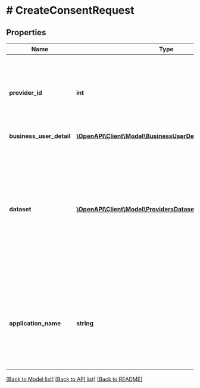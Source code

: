 # # CreateConsentRequest

## Properties

Name | Type | Description | Notes
------------ | ------------- | ------------- | -------------
**provider_id** | **int** | Unique identifier for the provider site.(e.g., financial institution sites, biller sites, lender sites, etc.).&lt;br&gt;&lt;br&gt;&lt;b&gt;Endpoints&lt;/b&gt;:&lt;ul&gt;&lt;li&gt;POST Consent&lt;/li&gt;&lt;/ul&gt; | [optional]
**business_user_detail** | [**\OpenAPI\Client\Model\BusinessUserDetailForCreateConsent**](BusinessUserDetailForCreateConsent.md) |  | [optional]
**dataset** | [**\OpenAPI\Client\Model\ProvidersDataset[]**](ProvidersDataset.md) | The name of the dataset attribute supported by the provider.If no dataset value is provided, the datasets that are configured for the customer will be considered.The configured dataset can be overridden by providing the dataset as an input.&lt;br&gt;&lt;br&gt;&lt;b&gt;Endpoints&lt;/b&gt;:&lt;ul&gt;&lt;li&gt;POST Consent&lt;/li&gt;&lt;/ul&gt; | [optional]
**application_name** | **string** | The name of the application.If no applicationName is provided in the input, the default applicationName will be considered&lt;br&gt;&lt;br&gt;&lt;b&gt;Endpoints&lt;/b&gt;:&lt;ul&gt;&lt;li&gt;POST Consent&lt;/li&gt;&lt;/ul&gt; | [optional]

[[Back to Model list]](../../README.md#models) [[Back to API list]](../../README.md#endpoints) [[Back to README]](../../README.md)
